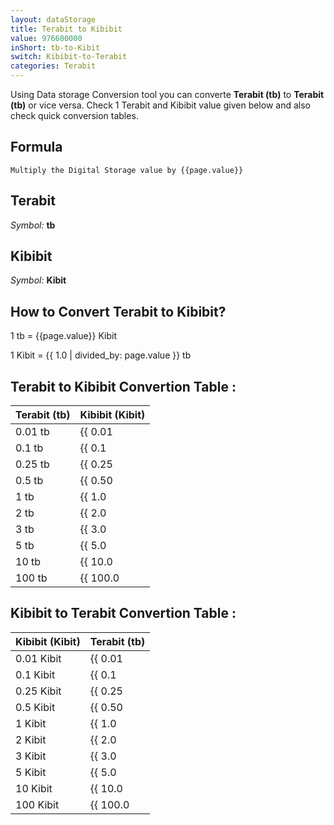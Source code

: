 ```yaml
---
layout: dataStorage
title: Terabit to Kibibit
value: 976600000
inShort: tb-to-Kibit
switch: Kibibit-to-Terabit
categories: Terabit
---
```


Using Data storage Conversion tool you can converte **Terabit (tb)** to **Terabit (tb)** or vice versa. Check 1 Terabit and Kibibit value given below and also check quick conversion tables.

## Formula
`Multiply the Digital Storage value by {{page.value}}`

## Terabit
*Symbol:* **tb**

## Kibibit
*Symbol:* **Kibit**

## How to Convert Terabit to Kibibit?

1 tb = {{page.value}} Kibit

1 Kibit = {{ 1.0 | divided_by: page.value }} tb


## Terabit to Kibibit Convertion Table :

| Terabit (tb) | Kibibit (Kibit) |
| ---- | ---- |
| 0.01 tb | {{ 0.01 | times: page.value }} Kibit |
| 0.1 tb | {{ 0.1 | times: page.value }} Kibit |
| 0.25 tb | {{ 0.25 | times: page.value }} Kibit |
| 0.5 tb | {{ 0.50 | times: page.value }} Kibit |
| 1 tb | {{ 1.0 | times: page.value }} Kibit |
| 2 tb | {{ 2.0 | times: page.value }} Kibit |
| 3 tb | {{ 3.0 | times: page.value }} Kibit |
| 5 tb | {{ 5.0 | times: page.value }} Kibit |
| 10 tb | {{ 10.0 | times: page.value }} Kibit |
| 100 tb | {{ 100.0 | times: page.value }} Kibit |

## Kibibit to Terabit Convertion Table :

| Kibibit (Kibit) | Terabit (tb) |
| ---- | ---- |
| 0.01 Kibit | {{ 0.01 | divided_by: page.value }} tb |
| 0.1 Kibit | {{ 0.1 | divided_by: page.value }} tb |
| 0.25 Kibit | {{ 0.25 | divided_by: page.value }} tb |
| 0.5 Kibit | {{ 0.50 | divided_by: page.value }} tb |
| 1 Kibit | {{ 1.0 | divided_by: page.value }} tb |
| 2 Kibit | {{ 2.0 | divided_by: page.value }} tb |
| 3 Kibit | {{ 3.0 | divided_by: page.value }} tb |
| 5 Kibit | {{ 5.0 | divided_by: page.value }} tb |
| 10 Kibit | {{ 10.0 | divided_by: page.value }} tb |
| 100 Kibit | {{ 100.0 | divided_by: page.value }} tb |


<script>
document.getElementById('selectInput')[14].selected = true
document.getElementById('selectOutput')[3].selected = true
</script>
